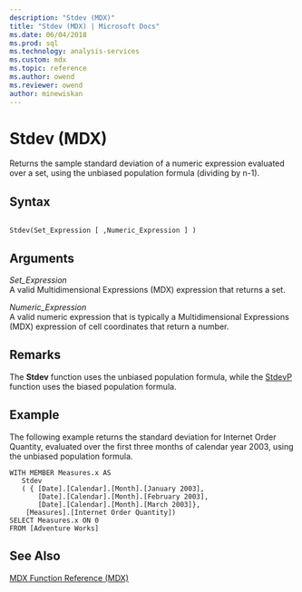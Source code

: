 ```yaml
---
description: "Stdev (MDX)"
title: "Stdev (MDX) | Microsoft Docs"
ms.date: 06/04/2018
ms.prod: sql
ms.technology: analysis-services
ms.custom: mdx
ms.topic: reference
ms.author: owend
ms.reviewer: owend
author: minewiskan
---
```

# Stdev (MDX)


  Returns the sample standard deviation of a numeric expression evaluated over a set, using the unbiased population formula (dividing by n-1).  
  
## Syntax  
  
```  
  
Stdev(Set_Expression [ ,Numeric_Expression ] )  
```  
  
## Arguments  
 *Set_Expression*  
 A valid Multidimensional Expressions (MDX) expression that returns a set.  
  
 *Numeric_Expression*  
 A valid numeric expression that is typically a Multidimensional Expressions (MDX) expression of cell coordinates that return a number.  
  
## Remarks  
 The **Stdev** function uses the unbiased population formula, while the [StdevP](../mdx/stdevp-mdx.md) function uses the biased population formula.  
  
## Example  
 The following example returns the standard deviation for Internet Order Quantity, evaluated over the first three months of calendar year 2003, using the unbiased population formula.  
  
```  
WITH MEMBER Measures.x AS   
   Stdev   
   ( { [Date].[Calendar].[Month].[January 2003],  
       [Date].[Calendar].[Month].[February 2003],  
       [Date].[Calendar].[Month].[March 2003]},  
    [Measures].[Internet Order Quantity])  
SELECT Measures.x ON 0  
FROM [Adventure Works]  
```  
  
## See Also  
 [MDX Function Reference &#40;MDX&#41;](../mdx/mdx-function-reference-mdx.md)  
  
  
